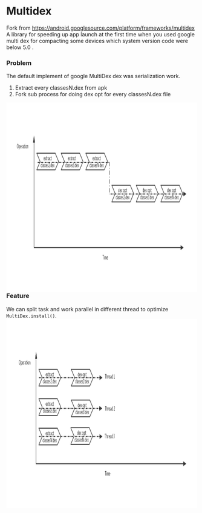 # Multidex 
Fork from https://android.googlesource.com/platform/frameworks/multidex  
A library for speeding up app launch at the first time when you used google multi dex for compacting some devices which system version code were below 5.0 . 

### Problem  
The default implement of google MultiDex dex was serialization work.  
1. Extract every classesN.dex from apk  
2. Fork sub process for doing dex opt for every classesN.dex file
<img src="https://raw.githubusercontent.com/cantalou/multidex/master/doc/SerialExtractDexopt.jpg" width = "1000" height = "500" div align=left />  

### Feature
 
We can split task and work parallel in different thread to optimize ```MultiDex.install()```.   
<img src="https://raw.githubusercontent.com/cantalou/multidex/master/doc/ParallelExtractDexopt.jpg" width = "1000" height = "500" div align=left />  
   
